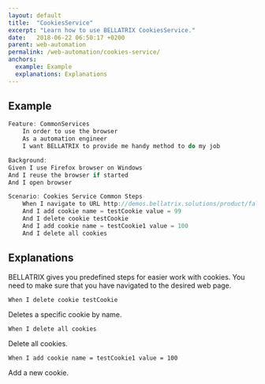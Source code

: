 ```yaml
---
layout: default
title:  "CookiesService"
excerpt: "Learn how to use BELLATRIX CookiesService."
date:   2018-06-22 06:50:17 +0200
parent: web-automation
permalink: /web-automation/cookies-service/
anchors:
  example: Example
  explanations: Explanations
---
```

Example
-------
```csharp
Feature: CommonServices
	In order to use the browser
	As a automation engineer
	I want BELLATRIX to provide me handy method to do my job

Background: 
Given I use Firefox browser on Windows
And I reuse the browser if started
And I open browser

Scenario: Cookies Service Common Steps
	When I navigate to URL http://demos.bellatrix.solutions/product/falcon-9/
	And I add cookie name = testCookie value = 99
    And I delete cookie testCookie
    And I add cookie name = testCookie1 value = 100
    And I delete all cookies
```

Explanations
------------
BELLATRIX gives you predefined steps for easier work with cookies. You need to make sure that you have navigated to the desired web page.
```
When I delete cookie testCookie
```
Deletes a specific cookie by name.
```
When I delete all cookies
```
Delete all cookies.
```
When I add cookie name = testCookie1 value = 100
```
Add a new cookie.